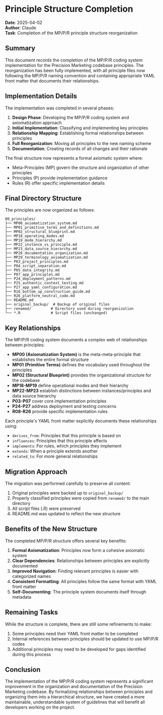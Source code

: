 # Principle Structure Completion

**Date**: 2025-04-02  
**Author**: Claude  
**Task**: Completion of the MP/P/R principle structure reorganization

## Summary

This document records the completion of the MP/P/R coding system implementation for the Precision Marketing codebase principles. The reorganization has been fully implemented, with all principle files now following the MP/P/R naming convention and containing appropriate YAML front matter that documents their relationships.

## Implementation Details

The implementation was completed in several phases:

1. **Design Phase**: Developing the MP/P/R coding system and axiomatization approach
2. **Initial Implementation**: Classifying and implementing key principles
3. **Relationship Mapping**: Establishing formal relationships between principles
4. **Full Reorganization**: Moving all principles to the new naming scheme
5. **Documentation**: Creating records of all changes and their rationale

The final structure now represents a formal axiomatic system where:
- Meta-Principles (MP) govern the structure and organization of other principles
- Principles (P) provide implementation guidance
- Rules (R) offer specific implementation details

## Final Directory Structure

The principles are now organized as follows:

```
00_principles/
├── MP00_axiomatization_system.md
├── MP01_primitive_terms_and_definitions.md
├── MP02_structural_blueprint.md
├── MP18_operating_modes.md
├── MP19_mode_hierarchy.md
├── MP22_instance_vs_principle.md
├── MP23_data_source_hierarchy.md
├── MP28_documentation_organization.md
├── MP29_terminology_axiomatization.md
├── P03_project_principles.md
├── P04_script_separation.md
├── P05_data_integrity.md
├── P07_app_principles.md
├── P24_deployment_patterns.md
├── P25_authentic_context_testing.md
├── P27_app_yaml_configuration.md
├── R16_bottom_up_construction_guide.md
├── R26_platform_neutral_code.md
├── README.md
├── original_backup/  # Backup of original files
├── renamed/         # Directory used during reorganization
└── *.R              # Script files (unchanged)
```

## Key Relationships

The MP/P/R coding system documents a complex web of relationships between principles:

- **MP00 (Axiomatization System)** is the meta-meta-principle that establishes the entire formal structure
- **MP01 (Primitive Terms)** defines the vocabulary used throughout the principles
- **MP02 (Structural Blueprint)** provides the organizational structure for the codebase
- **MP18-MP19** define operational modes and their hierarchy
- **MP22-MP23** establish distinctions between instances/principles and data source hierarchy
- **P03-P07** cover core implementation principles
- **P24-P27** address deployment and testing concerns
- **R08-R26** provide specific implementation rules

Each principle's YAML front matter explicitly documents these relationships using:
- `derives_from`: Principles that this principle is based on
- `influences`: Principles that this principle affects
- `implements`: For rules, which principles they implement
- `extends`: When a principle extends another
- `related_to`: For more general relationships

## Migration Approach

The migration was performed carefully to preserve all content:

1. Original principles were backed up to `original_backup/`
2. Properly classified principles were copied from `renamed/` to the main directory
3. All script files (.R) were preserved
4. README.md was updated to reflect the new structure

## Benefits of the New Structure

The completed MP/P/R structure offers several key benefits:

1. **Formal Axiomatization**: Principles now form a cohesive axiomatic system
2. **Clear Dependencies**: Relationships between principles are explicitly documented
3. **Improved Navigation**: Finding relevant principles is easier with categorized names
4. **Consistent Formatting**: All principles follow the same format with YAML front matter
5. **Self-Documenting**: The principle system documents itself through metadata

## Remaining Tasks

While the structure is complete, there are still some refinements to make:

1. Some principles need their YAML front matter to be completed
2. Internal references between principles should be updated to use MP/P/R codes
3. Additional principles may need to be developed for gaps identified during this process

## Conclusion

The implementation of the MP/P/R coding system represents a significant improvement in the organization and documentation of the Precision Marketing codebase. By formalizing relationships between principles and organizing them into a hierarchical structure, we have created a more maintainable, understandable system of guidelines that will benefit all developers working on the project.